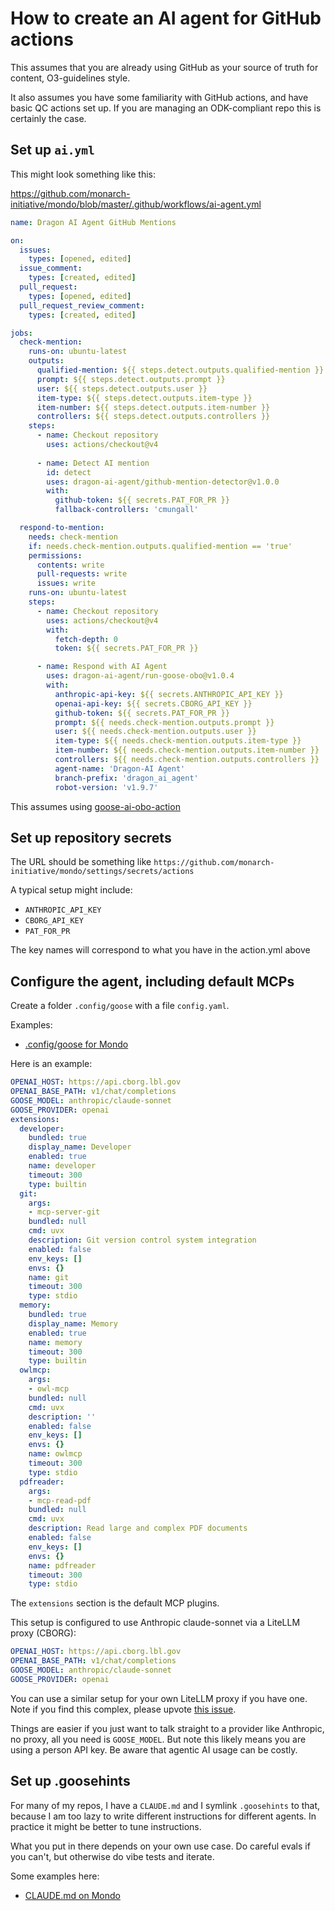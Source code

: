 # How to create an AI agent for GitHub actions

This assumes that you are already using GitHub as your source of truth for
content, O3-guidelines style.

It also assumes you have some familiarity with GitHub actions, and
have basic QC actions set up. If you are managing an ODK-compliant
repo this is certainly the case.

## Set up `ai.yml`

This might look something like this:

https://github.com/monarch-initiative/mondo/blob/master/.github/workflows/ai-agent.yml

```yaml
name: Dragon AI Agent GitHub Mentions

on:
  issues:
    types: [opened, edited]
  issue_comment:
    types: [created, edited]
  pull_request:
    types: [opened, edited]
  pull_request_review_comment:
    types: [created, edited]

jobs:
  check-mention:
    runs-on: ubuntu-latest
    outputs:
      qualified-mention: ${{ steps.detect.outputs.qualified-mention }}
      prompt: ${{ steps.detect.outputs.prompt }}
      user: ${{ steps.detect.outputs.user }}
      item-type: ${{ steps.detect.outputs.item-type }}
      item-number: ${{ steps.detect.outputs.item-number }}
      controllers: ${{ steps.detect.outputs.controllers }}
    steps:
      - name: Checkout repository
        uses: actions/checkout@v4
        
      - name: Detect AI mention
        id: detect
        uses: dragon-ai-agent/github-mention-detector@v1.0.0
        with:
          github-token: ${{ secrets.PAT_FOR_PR }}
          fallback-controllers: 'cmungall'

  respond-to-mention:
    needs: check-mention
    if: needs.check-mention.outputs.qualified-mention == 'true'
    permissions:
      contents: write
      pull-requests: write
      issues: write
    runs-on: ubuntu-latest
    steps:
      - name: Checkout repository
        uses: actions/checkout@v4
        with:
          fetch-depth: 0
          token: ${{ secrets.PAT_FOR_PR }}

      - name: Respond with AI Agent
        uses: dragon-ai-agent/run-goose-obo@v1.0.4
        with:
          anthropic-api-key: ${{ secrets.ANTHROPIC_API_KEY }}
          openai-api-key: ${{ secrets.CBORG_API_KEY }}
          github-token: ${{ secrets.PAT_FOR_PR }}
          prompt: ${{ needs.check-mention.outputs.prompt }}
          user: ${{ needs.check-mention.outputs.user }}
          item-type: ${{ needs.check-mention.outputs.item-type }}
          item-number: ${{ needs.check-mention.outputs.item-number }}
          controllers: ${{ needs.check-mention.outputs.controllers }}
          agent-name: 'Dragon-AI Agent'
          branch-prefix: 'dragon_ai_agent'
          robot-version: 'v1.9.7'
```

This assumes using [goose-ai-obo-action](https://github.com/ai4curation/goose-ai-obo-action/)

## Set up repository secrets

The URL should be something like `https://github.com/monarch-initiative/mondo/settings/secrets/actions`

A typical setup might include:

* `ANTHROPIC_API_KEY`
* `CBORG_API_KEY`
* `PAT_FOR_PR`

The key names will correspond to what you have in the action.yml above

## Configure the agent, including default MCPs

Create a folder `.config/goose` with a file `config.yaml`.

Examples:

- [.config/goose for Mondo](https://github.com/monarch-initiative/mondo/tree/master/.config/goose)

Here is an example:

```yaml
OPENAI_HOST: https://api.cborg.lbl.gov
OPENAI_BASE_PATH: v1/chat/completions
GOOSE_MODEL: anthropic/claude-sonnet
GOOSE_PROVIDER: openai
extensions:
  developer:
    bundled: true
    display_name: Developer
    enabled: true
    name: developer
    timeout: 300
    type: builtin
  git:
    args:
    - mcp-server-git
    bundled: null
    cmd: uvx
    description: Git version control system integration
    enabled: false
    env_keys: []
    envs: {}
    name: git
    timeout: 300
    type: stdio
  memory:
    bundled: true
    display_name: Memory
    enabled: true
    name: memory
    timeout: 300
    type: builtin
  owlmcp:
    args:
    - owl-mcp
    bundled: null
    cmd: uvx
    description: ''
    enabled: false
    env_keys: []
    envs: {}
    name: owlmcp
    timeout: 300
    type: stdio
  pdfreader:
    args:
    - mcp-read-pdf
    bundled: null
    cmd: uvx
    description: Read large and complex PDF documents
    enabled: false
    env_keys: []
    envs: {}
    name: pdfreader
    timeout: 300
    type: stdio
```

The `extensions` section is the default MCP plugins. 

This setup is configured to use Anthropic claude-sonnet via a LiteLLM proxy (CBORG):

```yaml
OPENAI_HOST: https://api.cborg.lbl.gov
OPENAI_BASE_PATH: v1/chat/completions
GOOSE_MODEL: anthropic/claude-sonnet
GOOSE_PROVIDER: openai
```

You can use a similar setup for your own LiteLLM proxy if you have one. Note if you find this complex, please upvote [this issue](https://github.com/block/goose/issues/2507).

Things are easier if you just want to talk straight to a provider like Anthropic, no proxy, all you need is `GOOSE_MODEL`. But note this likely means you are using a person API key. Be aware that agentic AI usage can be costly.

## Set up .goosehints

For many of my repos, I have a `CLAUDE.md` and I symlink `.goosehints` to that, because I am too lazy to write different instructions for different agents. In practice it might be better to tune instructions.

What you put in there depends on your own use case. Do careful evals if you can't, but otherwise do vibe tests and iterate.

Some examples here:

- [CLAUDE.md on Mondo](https://github.com/monarch-initiative/mondo/blob/master/CLAUDE.md)
